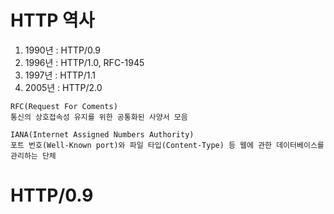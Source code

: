# HTTP 역사

1. 1990년 : HTTP/0.9 
2. 1996년 : HTTP/1.0, RFC-1945
3. 1997년 : HTTP/1.1
4. 2005년 : HTTP/2.0

```
RFC(Request For Coments) 
통신의 상호접속성 유지를 위한 공통화된 사양서 모음

IANA(Internet Assigned Numbers Authority)
포트 번호(Well-Known port)와 파일 타입(Content-Type) 등 웹에 관한 데이터베이스를 관리하는 단체
```

# HTTP/0.9

